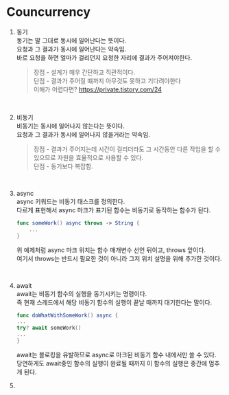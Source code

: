 # Councurrency



1. 동기 <br>
동기는 말 그대로 동시에 일어난다는 뜻이다. <br>
요청과 그 결과가 동시에 일어난다는 약속임. <br>
바로 요청을 하면 얼마가 걸리던지 요청한 자리에 결과가 주어져야한다. <br>

   > 장점 - 설계가 매우 간단하고 직관적이다. <br>
    단점 - 결과가 주어질 떄까지 아무것도 못하고 기다려야한다 <br>
    이해가 어렵다면? https://private.tistory.com/24 <br>

<br>

2. 비동기<br>
비동기는 동시에 일어나지 않는다는 뜻이다. <br>
요청과 그 결과가 동시에 일어나지 않을거라는 약속임. <br>

    > 장점 - 결과가 주어지는데 시간이 걸리더라도 그 시간동안 다른 작업을 할 수 있으므로 자원을 효율적으로 사용할 수 있다. <br>
    단점 - 동기보다 복잡함. <br>

<br>

3. async<br>
async 키워드는 비동기 태스크를 정의한다. <br>
다르게 표현해서 async 마크가 표기된 함수는 비동기로 동작하는 함수가 된다. <br>
    ``` swift
    func someWork() async throws -> String {
        ...
    }
    ```
    위 예제처럼 async 마크 위치는 함수 매개변수 선언 뒤이고, throws 앞이다. <br>
    여기서 throws는 반드시 필요한 것이 아니라 그저 위치 설명을 위해 추가한 것이다. <br>
<br>

4. await <br>
await는 비동기 함수의 실행을 동기시키는 명령이다. <br>
즉 현재 스레드에서 해당 비동기 함수의 실행이 끝날 때까지 대기한다는 말이다. <br>
    ``` swift 
    func doWhatWithSomeWork() async {
    ...
    try? await someWork()
    ...
    }
    ``` 
    await는 블로킹을 유발하므로 async로 마크된 비동기 함수 내에서만 쓸 수 있다. <br>
    당연하게도 await중인 함수의 실행이 완료될 때까지 이 함수의 실행은 중간에 멈추게 된다. <br>


5. 